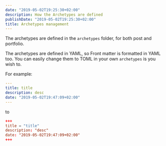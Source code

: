 ```yaml
---
date: "2019-05-02T19:25:30+02:00"
description: How the Archetypes are defined
publishDate: "2019-05-02T19:25:30+02:00"
title: Archetypes management
---
```


The archetypes are defined in the `archetypes` folder, for both post and portfolio.

<!--more-->

The archetypes are defined in YAML, so Front matter is formatted in YAML too. You can easily change them to TOML in your own `archetypes` is you wish to.

For example:

```YAML
---
title: title
description: desc
date: "2019-05-02T19:47:09+02:00"
---
```

to

```TOML
+++
title = "title"
description: "desc"
date: "2019-05-02T19:47:09+02:00"
+++
```